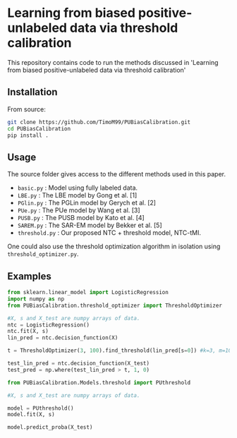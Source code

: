 Learning from biased positive-unlabeled data via threshold calibration
======================================================================

This repository contains code to run the methods discussed in 'Learning from biased positive-unlabeled data via threshold calibration'

Installation
------------
From source:
```bash
git clone https://github.com/TimoM99/PUBiasCalibration.git
cd PUBiasCalibration
pip install .
```

Usage
-----
The source folder gives access to the different methods used in this paper.

- `basic.py` : Model using fully labeled data.
- `LBE.py` : The LBE model by Gong et al. [1]
- `PGlin.py` : The PGLin model by Gerych et al. [2]
- `PUe.py` : The PUe model by Wang et al. [3]
- `PUSB.py` : The PUSB model by Kato et al. [4]
- `SAREM.py` : The SAR-EM model by Bekker et al. [5]
- `threshold.py` : Our proposed NTC + threshold model, NTC-tMI.

One could also use the threshold optimization algorithm in isolation using `threshold_optimizer.py`.

Examples
--------
```python
from sklearn.linear_model import LogisticRegression
import numpy as np
from PUBiasCalibration.threshold_optimizer import ThresholdOptimizer

#X, s and X_test are numpy arrays of data.
ntc = LogisticRegression()
ntc.fit(X, s) 
lin_pred = ntc.decision_function(X)

t = ThresholdOptimizer(3, 100).find_threshold(lin_pred[s=0]) #k=3, m=100

test_lin_pred = ntc.decision_function(X_test)
test_pred = np.where(test_lin_pred > t, 1, 0)
```
```python
from PUBiasCalibration.Models.threshold import PUthreshold

#X, s and X_test are numpy arrays of data.

model = PUthreshold()
model.fit(X, s)

model.predict_proba(X_test)
```

